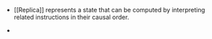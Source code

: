 - [[Replica]] represents a state that can be computed by interpreting related instructions in their causal order.
- ```ts
  
  ```